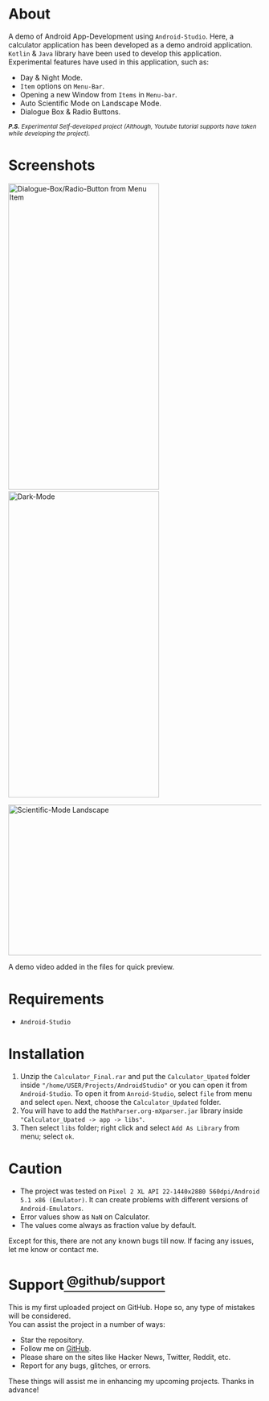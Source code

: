 # About
A demo of Android App-Development using `Android-Studio`. Here, a calculator application has been developed as a demo android application. `Kotlin` & `Java` library have been used to develop this application.
Experimental features have used in this application, such as:
- Day & Night Mode.
- `Item` options on `Menu-Bar`.
- Opening a new Window from `Items` in `Menu-bar`.
- Auto Scientific Mode on Landscape Mode.
- Dialogue Box & Radio Buttons.

<sub> ****P.S.*** Experimental Self-developed project (Although, Youtube tutorial supports have taken while developing the project).*<sub/>
# Screenshots
<img
  src="https://user-images.githubusercontent.com/66734379/213888039-ae04e922-7440-4efa-88da-9a721295b330.png"
  alt="Dialogue-Box/Radio-Button from Menu Item"
  width="300" height="609"/>&emsp;
  <img
  src="https://user-images.githubusercontent.com/66734379/213888060-4070c3be-81d2-423b-a293-64f785c73048.png"
  alt="Dark-Mode"
  width="300" height="609"/><br />
  
  <img
  src="https://user-images.githubusercontent.com/66734379/213888685-b8b7ab33-b973-4664-b9db-1469f8d9e278.png"
  alt="Scientific-Mode Landscape"
  width="609" height="300"/><br />
  
  A demo video added in the files for quick preview.
# Requirements
- `Android-Studio`<br />
# Installation
1. Unzip the `Calculator_Final.rar` and put the `Calculator_Upated` folder inside `"/home/USER/Projects/AndroidStudio"` or you can open it from `Android-Studio`. To open it from `Anroid-Studio`, select `file` from menu and select `open`. Next, choose the `Calculator_Updated` folder.
2. You will have to add the `MathParser.org-mXparser.jar` library inside `"Calculator_Upated -> app -> libs"`.
3. Then select `libs` folder; right click and select `Add As Library` from menu; select `ok`.
# Caution
- The project was tested on `Pixel 2 XL API 22-1440x2880 560dpi/Android 5.1 x86 (Emulator)`. It can create problems with different versions of `Android-Emulators`.<br />
- Error values show as `NaN` on Calculator.<br />
- The values come always as fraction value by default.<br />

Except for this, there are not any known bugs till now. If facing any issues, let me know or contact me.
# Support[<sup> @github/support <sup/>](https://support.github.com/)
This is my first uploaded project on GitHub. Hope so, any type of mistakes will be considered.<br />
You can assist the project in a number of ways:
- Star the repository.
- Follow me on [GitHub](https://github.com/HR-Fahim).
- Please share on the sites like Hacker News, Twitter, Reddit, etc.
- Report for any bugs, glitches, or errors. <br />

These things will assist me in enhancing my upcoming projects. Thanks in advance!
